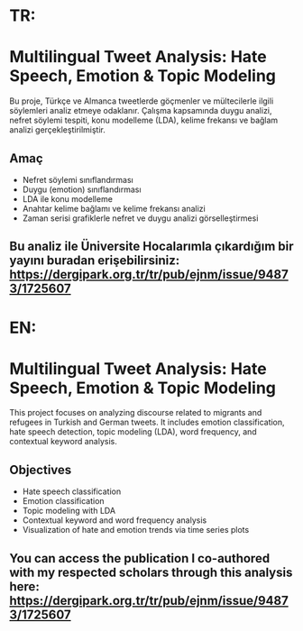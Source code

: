 

# TR:

# Multilingual Tweet Analysis: Hate Speech, Emotion & Topic Modeling

Bu proje, Türkçe ve Almanca tweetlerde göçmenler ve mültecilerle ilgili söylemleri analiz etmeye odaklanır. Çalışma kapsamında duygu analizi, nefret söylemi tespiti, konu modelleme (LDA), kelime frekansı ve bağlam analizi gerçekleştirilmiştir.

## Amaç

- Nefret söylemi sınıflandırması
- Duygu (emotion) sınıflandırması
- LDA ile konu modelleme
- Anahtar kelime bağlamı ve kelime frekansı analizi
- Zaman serisi grafiklerle nefret ve duygu analizi görselleştirmesi

## Bu analiz ile Üniversite Hocalarımla çıkardığım bir yayını buradan erişebilirsiniz: https://dergipark.org.tr/tr/pub/ejnm/issue/94873/1725607


# EN:

# Multilingual Tweet Analysis: Hate Speech, Emotion & Topic Modeling

This project focuses on analyzing discourse related to migrants and refugees in Turkish and German tweets. It includes emotion classification, hate speech detection, topic modeling (LDA), word frequency, and contextual keyword analysis.

## Objectives

- Hate speech classification  
- Emotion classification  
- Topic modeling with LDA  
- Contextual keyword and word frequency analysis  
- Visualization of hate and emotion trends via time series plots

## You can access the publication I co-authored with my respected scholars through this analysis here: https://dergipark.org.tr/tr/pub/ejnm/issue/94873/1725607
